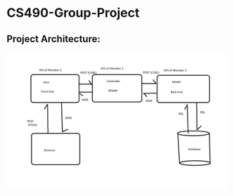 # CS490-Group-Project

<h2>Project Architecture:</h2>

<img src="./docs/ProjectArchitecture.png"
     style="float: left; margin-right: 10px;" />
